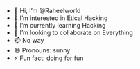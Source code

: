 - 👋 Hi, I’m @Raheelworld
- 👀 I’m interested in Etical Hacking
- 🌱 I’m currently learning Hacking
- 💞️ I’m looking to collaborate on Everything 
- 📫 No way
- 😄 Pronouns: sunny
- ⚡ Fun fact: doing for fun

<!---
Raheelworld/Raheelworld is a ✨ special ✨ repository because its `README.md` (this file) appears on your GitHub profile.
You can click the Preview link to take a look at your changes.
--->
